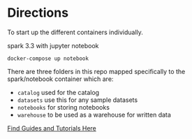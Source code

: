 # Directions

To start up the different containers individually.

spark 3.3 with jupyter notebook

```
docker-compose up notebook
```

There are three folders in this repo mapped specifically to the spark/notebook container which are:

- `catalog` used for the catalog 
- `datasets` use this for any sample datasets
- `notebooks` for storing notebooks
- `warehouse` to be used as a warehouse for written data

[Find Guides and Tutorials Here](https://github.com/developer-advocacy-dremio/quick-guides-from-dremio)
